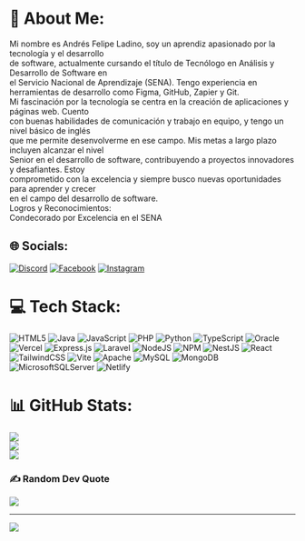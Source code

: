 # 💫 About Me:
Mi nombre es Andrés Felipe Ladino, soy un aprendiz apasionado por la tecnología y el desarrollo<br>de software, actualmente cursando el título de Tecnólogo en Análisis y Desarrollo de Software en<br>el Servicio Nacional de Aprendizaje (SENA). Tengo experiencia en herramientas de desarrollo como Figma, GitHub, Zapier y Git.<br>Mi fascinación por la tecnología se centra en la creación de aplicaciones y páginas web. Cuento<br>con buenas habilidades de comunicación y trabajo en equipo, y tengo un nivel básico de inglés<br>que me permite desenvolverme en ese campo. Mis metas a largo plazo incluyen alcanzar el nivel<br>Senior en el desarrollo de software, contribuyendo a proyectos innovadores y desafiantes. Estoy<br>comprometido con la excelencia y siempre busco nuevas oportunidades para aprender y crecer<br>en el campo del desarrollo de software.<br>Logros y Reconocimientos:<br>Condecorado por Excelencia en el SENA


## 🌐 Socials:
[![Discord](https://img.shields.io/badge/Discord-%237289DA.svg?logo=discord&logoColor=white)](https://discord.gg/https://discord.gg/Gh8GkX8T) [![Facebook](https://img.shields.io/badge/Facebook-%231877F2.svg?logo=Facebook&logoColor=white)](https://facebook.com/https://www.facebook.com/andresfelipe.ladino.12?mibextid=ZbWKwL) [![Instagram](https://img.shields.io/badge/Instagram-%23E4405F.svg?logo=Instagram&logoColor=white)](https://instagram.com/https://www.instagram.com/invites/contact/?igsh=bi1a9rce6372&utm_content=f9zaasj) 

# 💻 Tech Stack:
![HTML5](https://img.shields.io/badge/html5-%23E34F26.svg?style=for-the-badge&logo=html5&logoColor=white) ![Java](https://img.shields.io/badge/java-%23ED8B00.svg?style=for-the-badge&logo=openjdk&logoColor=white) ![JavaScript](https://img.shields.io/badge/javascript-%23323330.svg?style=for-the-badge&logo=javascript&logoColor=%23F7DF1E) ![PHP](https://img.shields.io/badge/php-%23777BB4.svg?style=for-the-badge&logo=php&logoColor=white) ![Python](https://img.shields.io/badge/python-3670A0?style=for-the-badge&logo=python&logoColor=ffdd54) ![TypeScript](https://img.shields.io/badge/typescript-%23007ACC.svg?style=for-the-badge&logo=typescript&logoColor=white) ![Oracle](https://img.shields.io/badge/Oracle-F80000?style=for-the-badge&logo=oracle&logoColor=white) ![Vercel](https://img.shields.io/badge/vercel-%23000000.svg?style=for-the-badge&logo=vercel&logoColor=white) ![Express.js](https://img.shields.io/badge/express.js-%23404d59.svg?style=for-the-badge&logo=express&logoColor=%2361DAFB) ![Laravel](https://img.shields.io/badge/laravel-%23FF2D20.svg?style=for-the-badge&logo=laravel&logoColor=white) ![NodeJS](https://img.shields.io/badge/node.js-6DA55F?style=for-the-badge&logo=node.js&logoColor=white) ![NPM](https://img.shields.io/badge/NPM-%23CB3837.svg?style=for-the-badge&logo=npm&logoColor=white) ![NestJS](https://img.shields.io/badge/nestjs-%23E0234E.svg?style=for-the-badge&logo=nestjs&logoColor=white) ![React](https://img.shields.io/badge/react-%2320232a.svg?style=for-the-badge&logo=react&logoColor=%2361DAFB) ![TailwindCSS](https://img.shields.io/badge/tailwindcss-%2338B2AC.svg?style=for-the-badge&logo=tailwind-css&logoColor=white) ![Vite](https://img.shields.io/badge/vite-%23646CFF.svg?style=for-the-badge&logo=vite&logoColor=white) ![Apache](https://img.shields.io/badge/apache-%23D42029.svg?style=for-the-badge&logo=apache&logoColor=white) ![MySQL](https://img.shields.io/badge/mysql-4479A1.svg?style=for-the-badge&logo=mysql&logoColor=white) ![MongoDB](https://img.shields.io/badge/MongoDB-%234ea94b.svg?style=for-the-badge&logo=mongodb&logoColor=white) ![MicrosoftSQLServer](https://img.shields.io/badge/Microsoft%20SQL%20Server-CC2927?style=for-the-badge&logo=microsoft%20sql%20server&logoColor=white) ![Netlify](https://img.shields.io/badge/netlify-%23000000.svg?style=for-the-badge&logo=netlify&logoColor=#00C7B7)
# 📊 GitHub Stats:
![](https://github-readme-stats.vercel.app/api?username=MrLadino&theme=dark&hide_border=false&include_all_commits=false&count_private=false)<br/>
![](https://github-readme-streak-stats.herokuapp.com/?user=MrLadino&theme=dark&hide_border=false)<br/>
![](https://github-readme-stats.vercel.app/api/top-langs/?username=MrLadino&theme=dark&hide_border=false&include_all_commits=false&count_private=false&layout=compact)

### ✍️ Random Dev Quote
![](https://quotes-github-readme.vercel.app/api?type=horizontal&theme=radical)

---
[![](https://visitcount.itsvg.in/api?id=MrLadino&icon=0&color=0)](https://visitcount.itsvg.in)

<!-- Proudly created with GPRM ( https://gprm.itsvg.in ) -->
